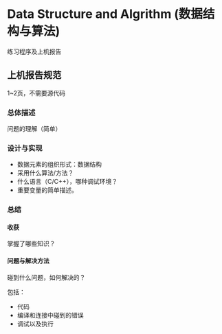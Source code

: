 # Data Structure and Algrithm (数据结构与算法)

练习程序及上机报告

## 上机报告规范

1~2页，不需要源代码

### 总体描述

问题的理解（简单）

### 设计与实现

- 数据元素的组织形式：数据结构
- 采用什么算法/方法？
- 什么语言（C/C++），哪种调试环境？
- 重要变量的简单描述。

### 总结

#### 收获

掌握了哪些知识？

#### 问题与解决方法
碰到什么问题，如何解决的？

包括：
- 代码
- 编译和连接中碰到的错误
- 调试以及执行
